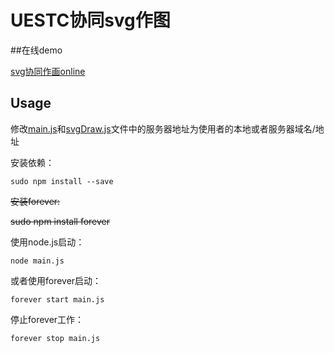 # UESTC协同svg作图

##在线demo

[svg协同作画online](https://lalila.top:5716)

## Usage

修改[main.js](main.js)和[svgDraw.js](public/js/svgDraw.js)文件中的服务器地址为使用者的本地或者服务器域名/地址

安装依赖：

``
sudo npm install --save
``

~~安装forever:~~

~~sudo npm install forever~~

使用node.js启动：

``
node main.js
``

或者使用forever启动：

``
forever start main.js
``

停止forever工作：

``
forever stop main.js
``

